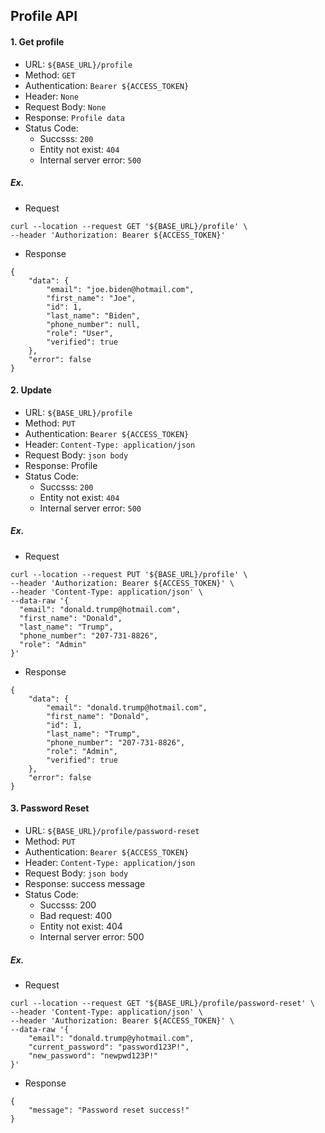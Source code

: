 ## Profile API

#### 1. Get profile

- URL: `${BASE_URL}/profile`
- Method: `GET`
- Authentication: `Bearer ${ACCESS_TOKEN}`
- Header: `None`
- Request Body: `None`
- Response: `Profile data`
- Status Code:
    + Succsss: `200`
    + Entity not exist: `404`
    + Internal server error: `500`

##### Ex. 
- Request
```text
curl --location --request GET '${BASE_URL}/profile' \
--header 'Authorization: Bearer ${ACCESS_TOKEN}'
```
- Response
```text
{
    "data": {
        "email": "joe.biden@hotmail.com",
        "first_name": "Joe",
        "id": 1,
        "last_name": "Biden",
        "phone_number": null,
        "role": "User",
        "verified": true
    },
    "error": false
}
```

#### 2. Update

- URL: `${BASE_URL}/profile`
- Method: `PUT`
- Authentication: `Bearer ${ACCESS_TOKEN}`
- Header: `Content-Type: application/json`
- Request Body: `json body`
- Response: Profile
- Status Code:
    + Succsss: `200`
    + Entity not exist: `404`
    + Internal server error: `500`

##### Ex. 
- Request
```text
curl --location --request PUT '${BASE_URL}/profile' \
--header 'Authorization: Bearer ${ACCESS_TOKEN}' \
--header 'Content-Type: application/json' \
--data-raw '{
  "email": "donald.trump@hotmail.com",
  "first_name": "Donald",
  "last_name": "Trump",
  "phone_number": "207-731-8826",
  "role": "Admin"
}'
```
- Response
```text
{
    "data": {
        "email": "donald.trump@hotmail.com",
        "first_name": "Donald",
        "id": 1,
        "last_name": "Trump",
        "phone_number": "207-731-8826",
        "role": "Admin",
        "verified": true
    },
    "error": false
}
```

#### 3. Password Reset

- URL: `${BASE_URL}/profile/password-reset`
- Method: `PUT`
- Authentication: `Bearer ${ACCESS_TOKEN}`
- Header: `Content-Type: application/json`
- Request Body: `json body`
- Response: success message
- Status Code:
    + Succsss: 200
    + Bad request: 400
    + Entity not exist: 404
    + Internal server error: 500

##### Ex. 
- Request
```text
curl --location --request GET '${BASE_URL}/profile/password-reset' \
--header 'Content-Type: application/json' \
--header 'Authorization: Bearer ${ACCESS_TOKEN}' \
--data-raw '{
    "email": "donald.trump@yhotmail.com",
    "current_password": "password123P!",
    "new_password": "newpwd123P!"
}'
```
- Response
```text
{
    "message": "Password reset success!"
}
```